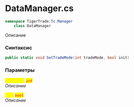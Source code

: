 
# DataManager.cs
```csharp
namespace TigerTrade.Tc.Manager  
    class DataManager
```

Описание

### Синтаксис
```csharp
public static void SetTradeMode(int tradeMode, bool init)
```

### Параметры  
<mark style="color:yellow;">`tradeMode`</mark> <mark style="color:red;">*`int`*</mark>  
 *Описание*  
  
<mark style="color:yellow;">`init`</mark> <mark style="color:red;">*`bool`*</mark>  
 *Описание*  
  

                    
                    